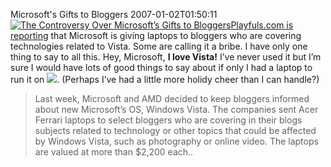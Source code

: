 Microsoft's Gifts to Bloggers
2007-01-02T01:50:11
[ ![The Controversy Over Microsoft’s Gifts to Bloggers](http://www.playfuls.com/scitech/gimages/acefer01012.jpg)Playfuls.com is reporting](http://www.playfuls.com/news_05668_The_Controversy_Over_Microsofts_Gifts_to_Bloggers.html) that Microsoft is giving laptops to bloggers who are covering technologies related to Vista. Some are calling it a bribe. I have only one thing to say to all this. Hey, Microsoft, **I love Vista!** I’ve never used it but I’m sure I would have lots of good things to say about if only I had a laptop to run it on ![](/content/images/blog/Blog/smile3.gif). (Perhaps I’ve had a little more holidy cheer than I can handle?)

> Last week, Microsoft and AMD decided to keep bloggers informed about new Microsoft’s OS, Windows Vista. The companies sent Acer Ferrari laptops to select bloggers who are covering in their blogs subjects related to technology or other topics that could be affected by Windows Vista, such as photography or online video. The laptops are valued at more than $2,200 each..
